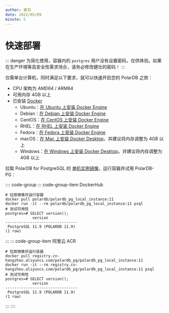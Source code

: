 ```yaml
---
author: 棠羽
date: 2022/05/09
minute: 5
---
```


# 快速部署

<ArticleInfo :frontmatter=$frontmatter></ArticleInfo>

::: danger
为简化使用，容器内的 `postgres` 用户没有设置密码，仅供体验。如果在生产环境等高安全性需求场合，请务必修改健壮的密码！
:::

仅需单台计算机，同时满足以下要求，就可以快速开启您的 PolarDB 之旅：

- CPU 架构为 AMD64 / ARM64
- 可用内存 4GB 以上
- 已安装 [Docker](https://www.docker.com/)
  - Ubuntu：[在 Ubuntu 上安装 Docker Engine](https://docs.docker.com/engine/install/ubuntu/)
  - Debian：[在 Debian 上安装 Docker Engine](https://docs.docker.com/engine/install/debian/)
  - CentOS：[在 CentOS 上安装 Docker Engine](https://docs.docker.com/engine/install/centos/)
  - RHEL：[在 RHEL 上安装 Docker Engine](https://docs.docker.com/engine/install/rhel/)
  - Fedora：[在 Fedora 上安装 Docker Engine](https://docs.docker.com/engine/install/fedora/)
  - macOS：[在 Mac 上安装 Docker Desktop](https://docs.docker.com/desktop/mac/install/)，并建议将内存调整为 4GB 以上
  - Windows：[在 Windows 上安装 Docker Desktop](https://docs.docker.com/desktop/windows/install/)，并建议将内存调整为 4GB 以上

拉取 PolarDB for PostgreSQL 的 [单机实例镜像](https://hub.docker.com/r/polardb/polardb_pg_local_instance/tags)，运行容器并试用 PolarDB-PG：

:::: code-group
::: code-group-item DockerHub

```bash:no-line-numbers
# 拉取镜像并运行容器
docker pull polardb/polardb_pg_local_instance:11
docker run -it --rm polardb/polardb_pg_local_instance:11 psql
# 测试可用性
postgres=# SELECT version();
            version
--------------------------------
 PostgreSQL 11.9 (POLARDB 11.9)
(1 row)
```

:::
::: code-group-item 阿里云 ACR

```bash:no-line-numbers
# 拉取镜像并运行容器
docker pull registry.cn-hangzhou.aliyuncs.com/polardb_pg/polardb_pg_local_instance:11
docker run -it --rm registry.cn-hangzhou.aliyuncs.com/polardb_pg/polardb_pg_local_instance:11 psql
# 测试可用性
postgres=# SELECT version();
            version
--------------------------------
 PostgreSQL 11.9 (POLARDB 11.9)
(1 row)
```

:::
::::
